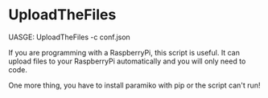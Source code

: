 <h1>UploadTheFiles</h1>
<p>UASGE: UploadTheFiles -c conf.json</p>
<p>If you are programming with a RaspberryPi, this script is useful. It can upload files to your RaspberryPi automatically and you will only need to code.</p>
<p>One more thing, you have to install paramiko with pip or the script can't run!</p>
